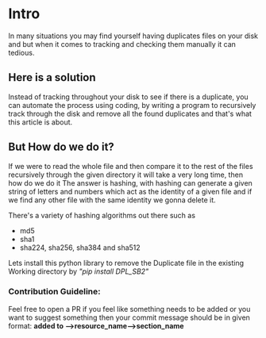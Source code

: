 # Intro
In many situations you may find yourself having duplicates files on your disk and but when it comes to tracking and checking them manually it can tedious.

## Here is a solution
Instead of tracking throughout your disk to see if there is a duplicate, you can automate the process using coding, by writing a program to recursively track through the disk and remove all the found duplicates and that's what this article is about.

## But How do we do it?
If we were to read the whole file and then compare it to the rest of the files recursively through the given directory it will take a very long time, then how do we do it
The answer is hashing, with hashing can generate a given string of letters and numbers which act as the identity of a given file and if we find any other file with the same identity we gonna delete it.

There's a variety of hashing algorithms out there such as
- md5
- sha1
- sha224, sha256, sha384 and sha512

Lets install this python library to remove the Duplicate file in the existing Working directory by <em>"pip install DPL_SB2"</em>

### Contribution Guideline:
Feel free to open a PR if you feel like something needs to be added or you want to suggest something then your commit message should be in given format: **added to -->resource_name-->section_name**
